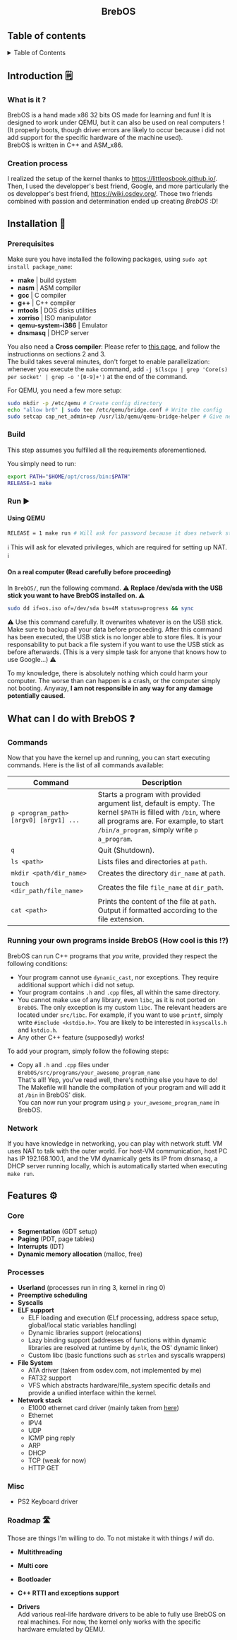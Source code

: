 <h2> <center> BrebOS </center> </h2>

## Table of contents

<details>
  <summary>Table of Contents</summary>
  <ol>
    <li>
      <a href="#introduction-🗒️">Introduction</a>
    </li>
    <li>
      <a href="#installation-🔨">Installation</a>
      <ul>
        <li><a href="#prerequisites">Prerequisites</a></li>
        <li><a href="#build">Build</a></li>
        <li><a href="#run-▶️">Run</a></li>
      </ul>
    </li>
    <li><a href="#what-can-i-do-with-brebos-❓">What can i do with BrebOS ?</a></li>
    <li><a href="#features-⚙️">Features</a></li>
    <li><a href="#roadmap-🛣️">Roadmap</a></li>

  </ol>
</details>

<!-- INTRODUCTION -->

## Introduction 🗒️

### What is it ?

BrebOS is a hand made x86 32 bits OS made for learning and fun!
It is designed to work under QEMU, but it can also be used on real computers ! (It properly boots, though driver errors
are likely to occur because i did not add support for the specific hardware of the machine used).<br>
BrebOS is written in C++ and ASM_x86.

### Creation process

I realized the setup of the kernel thanks to https://littleosbook.github.io/. Then, I used the developper's best friend,
Google, and more
particularly the os developper's best friend, https://wiki.osdev.org/. Those two friends combined with passion and
determination ended up creating *BrebOS* :D!

## Installation 🔨

### Prerequisites

Make sure you have installed the following packages, using `sudo apt install package_name`:

- **make** | build system
- **nasm** | ASM compiler
- **gcc** | C compiler
- **g++** | C++ compiler
- **mtools** | DOS disks utilities
- **xorriso** | ISO manipulator
- **qemu-system-i386** | Emulator
- **dnsmasq** | DHCP server

You also need a **Cross compiler**: Please refer to [this page](https://wiki.osdev.org/GCC_Cross-Compiler), and follow
the instructionns on sections 2 and 3. <br>
The build takes several minutes, don't forget to enable parallelization: whenever you execute the `make` command, add
`-j $(lscpu | grep 'Core(s) per socket' | grep -o '[0-9]+')` at the end of the command.

For QEMU, you need a few more setup:

```sh
sudo mkdir -p /etc/qemu # Create config directory
echo "allow br0" | sudo tee /etc/qemu/bridge.conf # Write the config
sudo setcap cap_net_admin+ep /usr/lib/qemu/qemu-bridge-helper # Give necessary permissions to QEMU bridge helper
```

### Build

This step assumes you fulfilled all the requirements aforementioned.

You simply need to run:

```sh
export PATH="$HOME/opt/cross/bin:$PATH"
RELEASE=1 make
```

### Run ▶️

#### Using QEMU

```sh
RELEASE = 1 make run # Will ask for password because it does network stuff
```

ℹ️ This will ask for elevated privileges, which are required for setting up NAT. ℹ️

#### On a real computer (Read carefully before proceeding)

In `BrebOS/`, run the following command. **⚠️ Replace /dev/sda with the USB stick you want to have BrebOS installed on.
⚠️**

```sh
sudo dd if=os.iso of=/dev/sda bs=4M status=progress && sync
```

⚠️ Use this command carefully. It overwrites whatever is on the USB stick. Make sure to backup all your data before
proceeding.
After this command has been executed, the USB stick is no longer able to store files.
It is your responsability to put back a file system if you want to use the USB stick as before afterwards. (This is a
very simple task for anyone that knows how to use Google...) ⚠️

To my knowledge, there is absolutely nothing which could harm your computer.
The worse than can happen is a crash, or the computer simply not booting. Anyway, **I am not responsible in any way for
any damage potentially caused.**

## What can I do with BrebOS ❓

### Commands

Now that you have the kernel up and running, you can start executing commands. Here is the list of all commands
available:

| Command                                | Description                                                                                                                                                                                           |
|----------------------------------------|-------------------------------------------------------------------------------------------------------------------------------------------------------------------------------------------------------|
| `p <program_path> [argv0] [argv1] ...` | Starts a program with provided argument list, default is empty. The kernel `$PATH` is filled with `/bin`, where all programs are. For example, to start `/bin/a_program`, simply write `p a_program`. |
| `q`                                    | Quit (Shutdown).                                                                                                                                                                                      |
| `ls <path>`                            | Lists files and directories at `path`.                                                                                                                                                                |
| `mkdir <path/dir_name>`                | Creates the directory `dir_name` at `path`.                                                                                                                                                           |
| `touch <dir_path/file_name>`               | Creates the file `file_name` at `dir_path`.                                                                                                                                                                |
| `cat <path>`               | Prints the content of the file at `path`. Output if formatted according to the file extension.                                                                                                                                                                |

### Running your own programs inside BrebOS (How cool is this !?)

BrebOS can run C++ programs that *you* write, provided they respect the following conditions:

- Your program cannot use `dynamic_cast`, nor exceptions. They require additional support which i did not setup.
- Your program contains `.h` and `.cpp` files, all within the same directory.
- You cannot make use of any library, even `libc`, as it is not ported on `BrebOS`. The only exception is my custom
  `libc`. The relevant headers are located under
  `src/libc`. For example, if you want to use `printf`, simply write `#include <kstdio.h>`. You are likely to be
  interested in `ksyscalls.h` and `kstdio.h`.
- Any other C++ feature (supposedly) works!

To add your program, simply follow the following steps:

- Copy all `.h` and `.cpp` files under `BrebOS/src/programs/your_awesome_program_name` <br>
  That's all! Yep, you've read well, there's nothing else you have to do! The Makefile will handle the compilation of
  your program and will add it at `/bin` in BrebOS' disk. <br>
  You can now run your program using `p your_awesome_program_name` in BrebOS.

### Network

If you have knowledge in networking, you can play with network stuff. VM uses NAT to talk with the outer world. For
host-VM communication, host PC has IP 192.168.100.1, and the VM dynamically gets its IP from dnsmasq, a DHCP server
running locally, which is automatically started when executing `make run`.

## Features ⚙️

### Core

- **Segmentation** (GDT setup)
- **Paging** (PDT, page tables)
- **Interrupts** (IDT)
- **Dynamic memory allocation** (malloc, free)

### Processes

- **Userland** (processes run in ring 3, kernel in ring 0)
- **Preemptive scheduling**
- **Syscalls**
- **ELF support**
    - ELF loading and execution (ELf processing, address space setup, global/local static variables handling)
    - Dynamic libraries support (relocations)
    - Lazy binding support (addresses of functions within dynamic libraries are resolved at runtime by `dynlk`, the OS'
      dynamic linker)
    - Custom libc (basic functions such as `strlen` and syscalls wrappers)
- **File System**
    - ATA driver (taken from osdev.com, not implemented by me)
    - FAT32 support
    - VFS which abstracts hardware/file_system specific details and provide a unified interface within the kernel.
- **Network stack**
    - E1000 ethernet card driver (mainly taken from [here](https://wiki.osdev.org/Intel_Ethernet_i217))
    - Ethernet
    - IPV4
    - UDP
    - ICMP ping reply
    - ARP
    - DHCP
    - TCP (weak for now)
    - HTTP GET

### Misc

- PS2 Keyboard driver

### Roadmap 🛣️

Those are things I'm willing to do. To not mistake it with things *I will* do.

- **Multithreading**
- **Multi core**
- **Bootloader**
- **C++ RTTI and exceptions support**

- **Drivers** <br>
  Add various real-life hardware drivers to be able to fully use BrebOS on real machines.
  For now, the kernel only works with the specific hardware emulated by QEMU.


